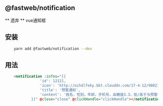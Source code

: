 ## @fastweb/notification

** 遗弃 **
 vue通知框

## 安装

```bash
    yarn add @fastweb/notification --dev
```


## 用法

```html
    <notification :infos="[{
                'id': 12121,
                'icon': 'http://oihdlfeky.bkt.clouddn.com/17-4-12/98821747-file_1491981596854_10263.png',
                'title': '预警通知',
                'content': '姓名，性别，年龄，手机号，血糖值3.3，低/高于与预警值，请及关注并时联系！'
            }]" @close="close" @clickHandle="clickHandle"></notification>
```

